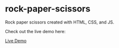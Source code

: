 # rock-paper-scissors
Rock paper scissors created with HTML, CSS, and JS.

Check out the live demo here:

[Live Demo](https://mxie97.github.io/rock-paper-scissors/)